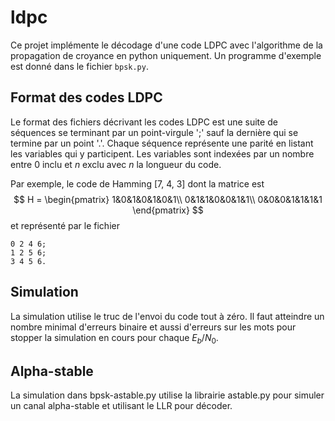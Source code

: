 # ldpc

Ce projet implémente le décodage d'une code LDPC avec
l'algorithme de la propagation de croyance en python
uniquement. Un programme d'exemple est donné dans le fichier
`bpsk.py`.

## Format des codes LDPC

Le format des fichiers décrivant les codes LDPC est une
suite de séquences se terminant par un point-virgule ';'
sauf la dernière qui se termine par un point '.'. Chaque
séquence représente une parité en listant les variables qui
y participent. Les variables sont indexées par un nombre
entre 0 inclu et $n$ exclu avec $n$ la longueur du code.

Par exemple, le code de Hamming [7, 4, 3] dont la matrice
est $$
    H = \begin{pmatrix}
        1&0&1&0&1&0&1\\
        0&1&1&0&0&1&1\\
        0&0&0&1&1&1&1
        \end{pmatrix} $$
et représenté par le fichier
```
0 2 4 6;
1 2 5 6;
3 4 5 6.
```

## Simulation

La simulation utilise le truc de l'envoi du code tout
à zéro. Il faut atteindre un nombre minimal d'erreurs
binaire et aussi d'erreurs sur les mots pour stopper la
simulation en cours pour chaque $E_b/N_0$.

## Alpha-stable

La simulation dans bpsk-astable.py utilise la librairie
astable.py pour simuler un canal alpha-stable et utilisant
le LLR pour décoder.
